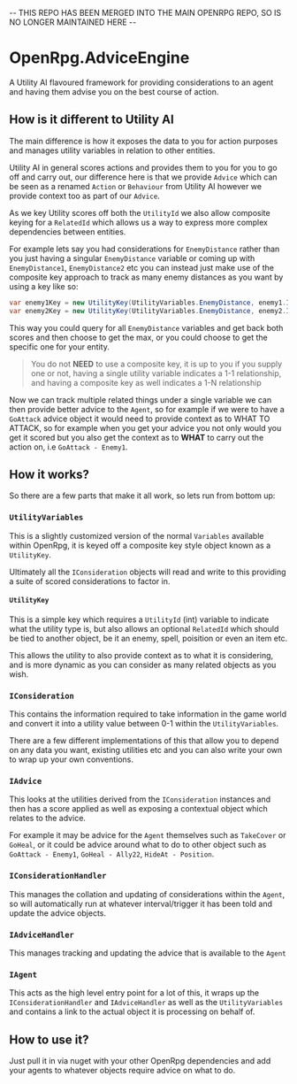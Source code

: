 -- THIS REPO HAS BEEN MERGED INTO THE MAIN OPENRPG REPO, SO IS NO LONGER MAINTAINED HERE --

# OpenRpg.AdviceEngine
A Utility AI flavoured framework for providing considerations to an agent and having them advise you on the best course of action.

## How is it different to Utility AI

The main difference is how it exposes the data to you for action purposes and manages utility variables in relation to other entities. 

Utility AI in general scores actions and provides them to you for you to go off and carry out, our difference here is that we provide `Advice` which can be seen as a renamed `Action` or `Behaviour` from Utility AI however we provide context too as part of our `Advice`.

As we key Utility scores off both the `UtilityId` we also allow composite keying for a `RelatedId` which allows us a way to express more complex dependencies between entities.

For example lets say you had considerations for `EnemyDistance` rather than you just having a singular `EnemyDistance` variable or coming up with `EnemyDistance1`, `EnemyDistance2` etc you can instead just make use of the composite key approach to track as many enemy distances as you want by using a key like so:

```c#
var enemy1Key = new UtilityKey(UtilityVariables.EnemyDistance, enemy1.Id);
var enemy2Key = new UtilityKey(UtilityVariables.EnemyDistance, enemy2.Id);
```

This way you could query for all `EnemyDistance` variables and get back both scores and then choose to get the max, or you could choose to get the specific one for your entity.

> You do not **NEED** to use a composite key, it is up to you if you supply one or not, having a single utility variable indicates a 1-1 relationship, and having a composite key as well indicates a 1-N relationship

Now we can track multiple related things under a single variable we can then provide better advice to the `Agent`, so for example if we were to have a `GoAttack` advice object it would need to provide context as to WHAT TO ATTACK, so for example when you get your advice you not only would you get it scored but you also get the context as to **WHAT** to carry out the action on, i.e `GoAttack - Enemy1`.

## How it works?

So there are a few parts that make it all work, so lets run from bottom up:

### `UtilityVariables`
This is a slightly customized version of the normal `Variables` available within OpenRpg, it is keyed off a composite key style object known as a `UtilityKey`.

Ultimately all the `IConsideration` objects will read and write to this providing a suite of scored considerations to factor in. 

#### `UtilityKey`
This is a simple key which requires a `UtilityId` (int) variable to indicate what the utility type is, but also allows an optional `RelatedId` which should be tied to another object, be it an enemy, spell, poisition or even an item etc.

This allows the utility to also provide context as to what it is considering, and is more dynamic as you can consider as many related objects as you wish.

### `IConsideration`
This contains the information required to take information in the game world and convert it into a utility value between 0-1 within the `UtilityVariables`.

There are a few different implementations of this that allow you to depend on any data you want, existing utilities etc and you can also write your own to wrap up your own conventions.

### `IAdvice`
This looks at the utilities derived from the `IConsideration` instances and then has a score applied as well as exposing a contextual object which relates to the advice.

For example it may be advice for the `Agent` themselves such as `TakeCover` or `GoHeal`, or it could be advice around what to do to other object such as `GoAttack - Enemy1`, `GoHeal - Ally22`, `HideAt - Position`.

### `IConsiderationHandler`
This manages the collation and updating of considerations within the `Agent`, so will automatically run at whatever interval/trigger it has been told and update the advice objects.

### `IAdviceHandler`
This manages tracking and updating the advice that is available to the `Agent`

### `IAgent`
This acts as the high level entry point for a lot of this, it wraps up the `IConsiderationHandler` and `IAdviceHandler` as well as the `UtilityVariables` and contains a link to the actual object it is processing on behalf of.

## How to use it?

Just pull it in via nuget with your other OpenRpg dependencies and add your agents to whatever objects require advice on what to do.
